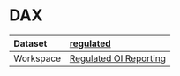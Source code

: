 



# DAX

|Dataset|[regulated](./../regulated.md)|
| :--- | :--- |
|Workspace|[Regulated OI Reporting](../../Workspaces/Regulated-OI-Reporting.md)|
